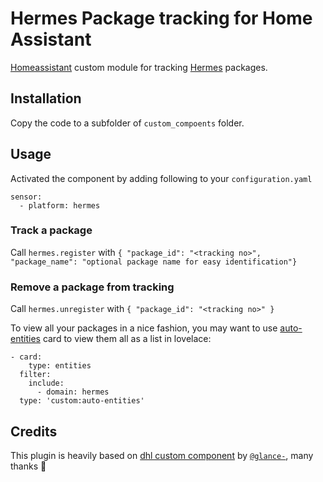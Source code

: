 # Hermes Package tracking for Home Assistant

[Homeassistant](https://www.home-assistant.io/) custom module for tracking [Hermes](https://www.myhermes.de) packages.

## Installation

Copy the code to a subfolder of `custom_compoents` folder.

## Usage

Activated the component by adding following to your `configuration.yaml`

```
sensor:
  - platform: hermes
```

### Track a package

Call `hermes.register` with `{ "package_id": "<tracking no>", "package_name": "optional package name for easy identification"}`

### Remove a package from tracking

Call `hermes.unregister` with `{ "package_id": "<tracking no>" }`


To view all your packages in a nice fashion, you may want to use [auto-entities](https://github.com/thomasloven/lovelace-auto-entities) card to view them all as a list in lovelace:

```
- card:
    type: entities
  filter:
    include:
      - domain: hermes
  type: 'custom:auto-entities'
```

## Credits

This plugin is heavily based on [dhl custom component](https://github.com/glance-/dhl) by [`@glance-`](https://github.com/glance-), many thanks 🎉

